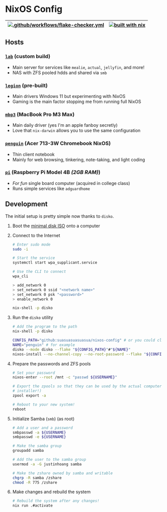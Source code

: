 # NixOS Config

| [![.github/workflows/flake-checker.yml](https://github.com/suasuasuasuasua/nixos-config/actions/workflows/flake-checker.yml/badge.svg)](https://github.com/suasuasuasuasua/nixos-config/actions/workflows/flake-checker.yml) | [![built with nix](https://builtwithnix.org/badge.svg)](https://builtwithnix.org) |
|------------------------------------------------------------------------------------------------------------------------------------------------------------------------------------------------------------------------------|-----------------------------------------------------------------------------------|

## Hosts

### [`lab`](./configurations/nixos/lab/README.md) (custom build)

- Main server for services like `mealie`, `actual`, `jellyfin`, and more!
- NAS with ZFS pooled hdds and shared via `smb`

### [`legion`](./configurations/nixos/legion/README.md) (pre-built)

- Main drivers Windows 11 but experimenting with NixOS
- Gaming is the main factor stopping me from running full NixOS

### [`mbp3`](./configurations/darwin/mbp3/README.md) (MacBook Pro M3 Max)

- Main daily driver (yes I'm an apple fanboy secretly)
- Love that `nix-darwin` allows you to use the same configuration

### [`penguin`](./configurations/nixos/penguin/README.md) (Acer 713-3W Chromebook NixOS)

- Thin client notebook
- Mainly for web browsing, tinkering, note-taking, and light coding

### [`pi`](./configurations/nixos/pi/README.md) (Raspberry Pi Model 4B *(2GB RAM)*)

- *For fun* single board computer (acquired in college class)
- Runs simple services like `adguardhome`

## Development

The initial setup is pretty simple now thanks to `disko`.

1. Boot the [minimal disk ISO](https://nixos.org/download/) onto a computer

1. Connect to the Internet

   ```bash
   # Enter sudo mode
   sudo -i

   # Start the service
   systemctl start wpa_supplicant.service

   # Use the CLI to connect
   wpa_cli

   > add_network 0
   > set_network 0 ssid "<network name>"
   > set_network 0 psk "<password>"
   > enable_network 0

   nix-shell -p disko
   ```

1. Run the `disko` utility

   ```bash
   # Add the program to the path
   nix-shell -p disko

   CONFIG_PATH="github:suasuasuasuasua/nixos-config" # or you could clone locally first
   NAME="penguin" # for example
   disko --mode disko --flake "${CONFIG_PATH}"#"${NAME}"
   nixos-install --no-channel-copy --no-root-password --flake "${CONFIG_PATH}"#"${NAME}"
   ```

1. Prepare the passwords and ZFS pools

   ```bash
   # Set your password
   nixos-enter --root /mnt -c "passwd ${USERNAME}"

   # Export the zpools so that they can be used by the actual computer (not the
   # installer!)
   zpool export -a

   # Reboot to your new system!
   reboot
   ```

1. Initialize Samba (`smb`) (as root)

   ```bash
   # Add a user and a password
   smbpasswd -a ${USERNAME}
   smbpasswd -e ${USERNAME}

   # Make the samba group
   groupadd samba

   # Add the user to the samba group
   usermod -a -G justinhoang samba

   # Make the zshare owned by samba and writable
   chgrp -R samba /zshare
   chmod -R 775 /zshare
   ```

1. Make changes and rebuild the system

   ```bash
   # Rebuild the system after any changes!
   nix run .#activate
   ```
